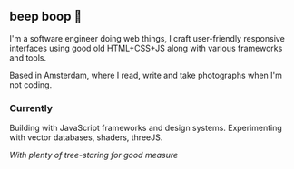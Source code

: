 ## beep boop 🌱

I'm a software engineer doing web things, I craft user-friendly responsive interfaces using good old HTML+CSS+JS along with various frameworks and tools.

Based in Amsterdam, where I read, write and take photographs when I'm not coding.

### Currently

Building with JavaScript frameworks and design systems. Experimenting with vector databases, shaders, threeJS.

_With plenty of tree-staring for good measure_
